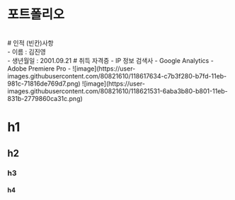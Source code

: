 
# 포트폴리오
<br/>
# 인적&nbsp;(빈칸)사항
<br/>
- 이름 : 김진영 <br>
- 생년월일 : 2001.09.21
# 취득 자격증
- IP 정보 검색사
- Google Analytics
- Adobe Premiere Pro
-  
![image](https://user-images.githubusercontent.com/80821610/118617634-c7b3f280-b7fd-11eb-981c-71816de769d7.png)
![image](https://user-images.githubusercontent.com/80821610/118621531-6aba3b80-b801-11eb-831b-2779860ca31c.png)

<!--주석내용-->

# h1
## h2
### h3
#### h4


